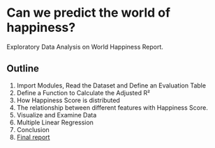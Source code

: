 # Can we predict the world of happiness?
Exploratory Data Analysis on World Happiness Report.

## Outline
1. Import Modules, Read the Dataset and Define an Evaluation Table
2. Define a Function to Calculate the Adjusted R²
3. How Happiness Score is distributed
4. The relationship between different features with Happiness Score.
5. Visualize and Examine Data
6. Multiple Linear Regression
7. Conclusion
8. [Final report](https://medium.com/towards-data-science/happiness-and-life-satisfaction-ecdc7d0ab9a5)
